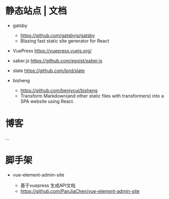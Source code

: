 # 静态站点 | 文档

- gatsby

  - <https://github.com/gatsbyjs/gatsby>
  - Blazing fast static site generator for React

- VuePress https://vuepress.vuejs.org/

- saber.js https://github.com/egoist/saber.js

- slate https://github.com/lord/slate

- bisheng 

    - https://github.com/benjycui/bisheng 
    - Transform Markdown(and other static files with transformers) into a SPA website using React.

# 博客

...

# 脚手架

- vue-element-admin-site 

  - 基于vuepress 生成API文档
  - https://github.com/PanJiaChen/vue-element-admin-site